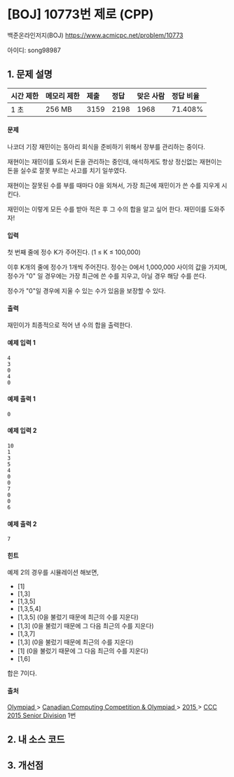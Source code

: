 # [BOJ] 10773번 제로 (CPP)

백준온라인저지(BOJ) https://www.acmicpc.net/problem/10773

아이디: song98987



## 1. 문제 설명

| 시간 제한 | 메모리 제한 | 제출 | 정답 | 맞은 사람 | 정답 비율 |
| :-------- | :---------- | :--- | :--- | :-------- | :-------- |
| 1 초      | 256 MB      | 3159 | 2198 | 1968      | 71.408%   |

#### 문제

나코더 기장 재민이는 동아리 회식을 준비하기 위해서 장부를 관리하는 중이다.

재현이는 재민이를 도와서 돈을 관리하는 중인데, 애석하게도 항상 정신없는 재현이는 돈을 실수로 잘못 부르는 사고를 치기 일쑤였다.

재현이는 잘못된 수를 부를 때마다 0을 외쳐서, 가장 최근에 재민이가 쓴 수를 지우게 시킨다.

재민이는 이렇게 모든 수를 받아 적은 후 그 수의 합을 알고 싶어 한다. 재민이를 도와주자!

#### 입력

첫 번째 줄에 정수 K가 주어진다. (1 ≤ K ≤ 100,000)

이후 K개의 줄에 정수가 1개씩 주어진다. 정수는 0에서 1,000,000 사이의 값을 가지며, 정수가 "0" 일 경우에는 가장 최근에 쓴 수를 지우고, 아닐 경우 해당 수를 쓴다.

정수가 "0"일 경우에 지울 수 있는 수가 있음을 보장할 수 있다.

#### 출력

재민이가 최종적으로 적어 낸 수의 합을 출력한다.



#### 예제 입력 1

```
4
3
0
4
0
```

#### 예제 출력 1

```
0
```

#### 예제 입력 2

```
10
1
3
5
4
0
0
7
0
0
6
```

#### 예제 출력 2

```
7
```

#### 힌트

예제 2의 경우를 시뮬레이션 해보면,

- [1]
- [1,3]
- [1,3,5]
- [1,3,5,4]
- [1,3,5] (0을 불렀기 때문에 최근의 수를 지운다)
- [1,3] (0을 불렀기 때문에 그 다음 최근의 수를 지운다)
- [1,3,7]
- [1,3] (0을 불렀기 때문에 최근의 수를 지운다)
- [1] (0을 불렀기 때문에 그 다음 최근의 수를 지운다)
- [1,6]

합은 7이다.

#### 출처

[Olympiad ](https://www.acmicpc.net/category/2)> [Canadian Computing Competition & Olympiad ](https://www.acmicpc.net/category/173)> [2015 ](https://www.acmicpc.net/category/315)> [CCC 2015 Senior Division](https://www.acmicpc.net/category/detail/1345) 1번



## 2. 내 소스 코드



## 3. 개선점

